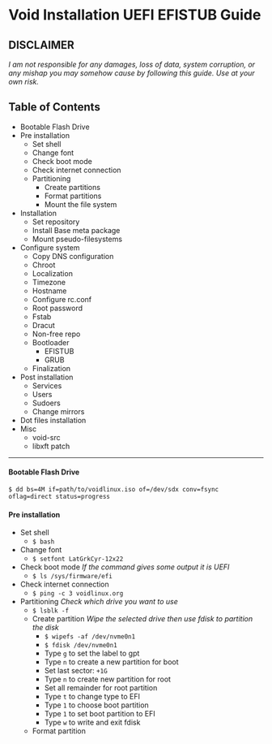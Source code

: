 # Void Installation UEFI EFISTUB Guide
**DISCLAIMER**
---
_I am not responsible for any damages, loss of data, system corruption, or any mishap you may somehow cause by following this guide._
_Use at your own risk._

## Table of Contents
- Bootable Flash Drive
- Pre installation
  - Set shell
  - Change font
  - Check boot mode
  - Check internet connection
  - Partitioning
    - Create partitions
    - Format partitions
    - Mount the file system
- Installation
  - Set repository
  - Install Base meta package
  - Mount pseudo-filesystems
- Configure system
  - Copy DNS configuration
  - Chroot
  - Localization
  - Timezone
  - Hostname
  - Configure rc.conf
  - Root password
  - Fstab
  - Dracut
  - Non-free repo
  - Bootloader
    - EFISTUB
    - GRUB
  - Finalization
- Post installation
  - Services
  - Users
  - Sudoers
  - Change mirrors
- Dot files installation
- Misc
  - void-src
  - libxft patch

---

####  Bootable Flash Drive
`$ dd bs=4M if=path/to/voidlinux.iso of=/dev/sdx conv=fsync oflag=direct status=progress`
#### Pre installation
- Set shell
  - `$ bash`
- Change font
  - `$ setfont LatGrkCyr-12x22`
- Check boot mode
_If the command gives some output it is UEFI_
  - `$ ls /sys/firmware/efi`
- Check internet connection
  - `$ ping -c 3 voidlinux.org`
- Partitioning
_Check which drive you want to use_
  - `$ lsblk -f`
  - Create partition
_Wipe the selected drive then use fdisk to partition the disk_
    - `$ wipefs -af /dev/nvme0n1`
    - `$ fdisk /dev/nvme0n1`
     - Type `g` to set the label to gpt
     - Type `n` to create a new partition for boot
     - Set last sector: `+1G`
     - Type `n` to create new partition for root
     - Set all remainder for root partition
      - Type `t` to change type to EFI
      - Type `1` to choose boot partition
      - Type `1` to set boot partition to EFI
      - Type `w` to write and exit fdisk
  - Format partition 
